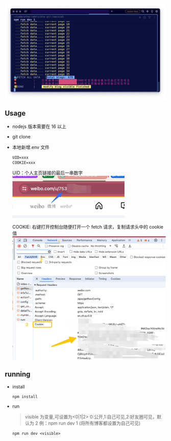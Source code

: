 ![alt text](logPic.jpeg)

## Usage

- nodejs 版本需要在 16 以上

- git clone

- 本地新增.env 文件

  ```
  UID=xxx
  COOKIE=xxx
  ```

  UID：个人主页链接的最后一串数字
  ![alt text](image-1.png)
  
  COOKIE: 右键打开控制台随便打开一个 fetch 请求，复制请求头中的 cookie 值
  ![alt text](image-2.png)

## running

- install

  ```
  npm install
  ```

- run

  > visible 为变量,可设置为<0|1|2>
  > 0:公开,1:自己可见,2:好友圈可见，默认为 2
  > 例：npm run dev 1 (将所有博客都设置为自己可见)

  ```
  npm run dev <visible>
  ```
